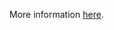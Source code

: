 More information [here](https://docs.paloaltonetworks.com/content/techdocs/en_US/prisma/prisma-cloud/prisma-cloud-code-security-policy-reference/azure-policies/azure-general-policies/ensure-azure-virtual-machine-does-not-enable-password-authentication.html).
